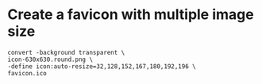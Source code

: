 

# Create a favicon with multiple image size
```
convert -background transparent \
icon-630x630.round.png \
-define icon:auto-resize=32,128,152,167,180,192,196 \
favicon.ico
```
